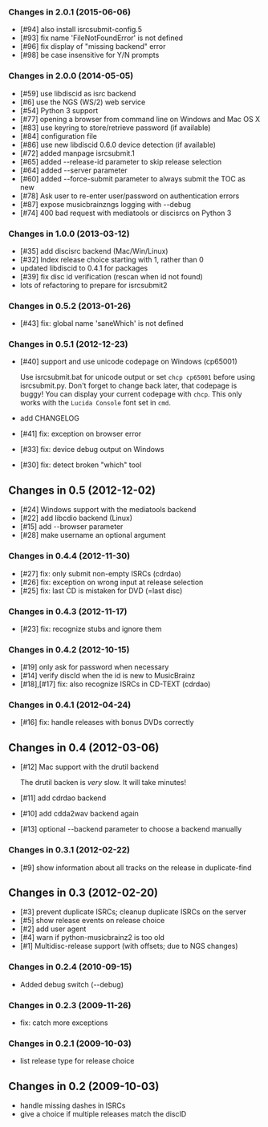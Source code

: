 ### Changes in 2.0.1 (2015-06-06)
 * [#94] also install isrcsubmit-config.5
 * [#93] fix name 'FileNotFoundError' is not defined
 * [#96] fix display of "missing backend" error
 * [#98] be case insensitive for Y/N prompts

### Changes in 2.0.0 (2014-05-05)
 * [#59] use libdiscid as isrc backend
 * [#6] use the NGS (WS/2) web service
 * [#54] Python 3 support
 * [#77] opening a browser from command line on Windows and Mac OS X
 * [#83] use keyring to store/retrieve password (if available)
 * [#84] configuration file
 * [#86] use new libdiscid 0.6.0 device detection (if available)
 * [#72] added manpage isrcsubmit.1
 * [#65] added --release-id parameter to skip release selection
 * [#64] added --server parameter
 * [#60] added --force-submit parameter to always submit the TOC as new
 * [#78] Ask user to re-enter user/password on authentication errors
 * [#87] expose musicbrainzngs logging with --debug
 * [#74] 400 bad request with mediatools or discisrcs on Python 3

### Changes in 1.0.0 (2013-03-12)
 * [#35] add discisrc backend (Mac/Win/Linux)
 * [#32] Index release choice starting with 1, rather than 0
 * updated libdiscid to 0.4.1 for packages
 * [#39] fix disc id verification (rescan when id not found)
 * lots of refactoring to prepare for isrcsubmit2

### Changes in 0.5.2 (2013-01-26)
 * [#43] fix: global name 'saneWhich' is not defined

### Changes in 0.5.1 (2012-12-23)
 * [#40] support and use unicode codepage on Windows (cp65001)

   Use isrcsubmit.bat for unicode output or set `chcp cp65001`
   before using isrcsubmit.py.
   Don't forget to change back later, that codepage is buggy!
   You can display your current codepage with `chcp`.
   This only works with the `Lucida Console` font set in `cmd`.
 * add CHANGELOG
 * [#41] fix: exception on browser error
 * [#33] fix: device debug output on Windows
 * [#30] fix: detect broken "which" tool

## Changes in 0.5 (2012-12-02)
 * [#24] Windows support with the mediatools backend
 * [#22] add libcdio backend (Linux)
 * [#15] add --browser parameter
 * [#28] make username an optional argument


### Changes in 0.4.4 (2012-11-30)
 * [#27] fix: only submit non-empty ISRCs (cdrdao)
 * [#26] fix: exception on wrong input at release selection
 * [#25] fix: last CD is mistaken for DVD (=last disc)

### Changes in 0.4.3 (2012-11-17)
 * [#23] fix: recognize stubs and ignore them

### Changes in 0.4.2 (2012-10-15)
 * [#19] only ask for password when necessary
 * [#14] verify discId when the id is new to MusicBrainz
 * [#18],[#17] fix: also recognize ISRCs in CD-TEXT (cdrdao)

### Changes in 0.4.1 (2012-04-24)
 * [#16] fix: handle releases with bonus DVDs correctly

## Changes in 0.4 (2012-03-06)
 * [#12] Mac support with the drutil backend

   The drutil backen is *very* slow.
   It will take minutes!
 * [#11] add cdrdao backend
 * [#10] add cdda2wav backend again
 * [#13] optional --backend parameter to choose a backend manually


### Changes in 0.3.1 (2012-02-22)
 * [#9] show information about all tracks on the release in duplicate-find

## Changes in 0.3 (2012-02-20)
 * [#3] prevent duplicate ISRCs; cleanup duplicate ISRCs on the server
 * [#5] show release events on release choice
 * [#2] add user agent
 * [#4] warn if python-musicbrainz2 is too old
 * [#1] Multidisc-release support (with offsets; due to NGS changes)

### Changes in 0.2.4 (2010-09-15)
 * Added debug switch (--debug)

### Changes in 0.2.3 (2009-11-26)
 * fix: catch more exceptions

### Changes in 0.2.1 (2009-10-03)
 * list release type for release choice

## Changes in 0.2 (2009-10-03)
 * handle missing dashes in ISRCs
 * give a choice if multiple releases match the discID
